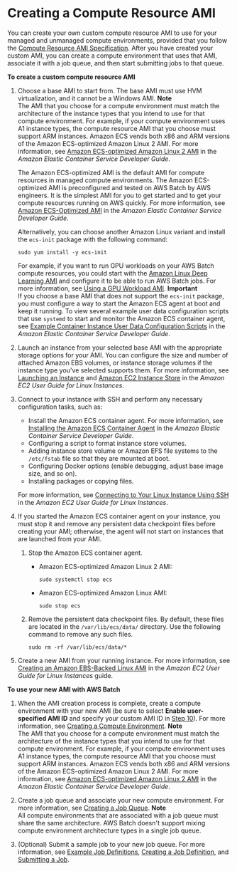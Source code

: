 # Creating a Compute Resource AMI<a name="create-batch-ami"></a>

You can create your own custom compute resource AMI to use for your managed and unmanaged compute environments, provided that you follow the [Compute Resource AMI Specification](compute_resource_AMIs.md#batch-ami-spec)\. After you have created your custom AMI, you can create a compute environment that uses that AMI, associate it with a job queue, and then start submitting jobs to that queue\.

**To create a custom compute resource AMI**

1. Choose a base AMI to start from\. The base AMI must use HVM virtualization, and it cannot be a Windows AMI\.
**Note**  
The AMI that you choose for a compute environment must match the architecture of the instance types that you intend to use for that compute environment\. For example, if your compute environment uses A1 instance types, the compute resource AMI that you choose must support ARM instances\. Amazon ECS vends both x86 and ARM versions of the Amazon ECS\-optimized Amazon Linux 2 AMI\. For more information, see [Amazon ECS\-optimized Amazon Linux 2 AMI](https://docs.aws.amazon.com/AmazonECS/latest/developerguide/ecs-optimized_AMI.html#ecs-optimized-ami-linux-variants.html) in the *Amazon Elastic Container Service Developer Guide*\.

   The Amazon ECS\-optimized AMI is the default AMI for compute resources in managed compute environments\. The Amazon ECS\-optimized AMI is preconfigured and tested on AWS Batch by AWS engineers\. It is the simplest AMI for you to get started and to get your compute resources running on AWS quickly\. For more information, see [Amazon ECS\-Optimized AMI](https://docs.aws.amazon.com/AmazonECS/latest/developerguide/ecs-optimized_AMI.html) in the *Amazon Elastic Container Service Developer Guide*\.

   Alternatively, you can choose another Amazon Linux variant and install the `ecs-init` package with the following command:

   ```
   sudo yum install -y ecs-init
   ```

   For example, if you want to run GPU workloads on your AWS Batch compute resources, you could start with the [Amazon Linux Deep Learning AMI](https://aws.amazon.com/marketplace/pp/B01M0AXXQB) and configure it to be able to run AWS Batch jobs\. For more information, see [Using a GPU Workload AMI](batch-gpu-ami.md)\.
**Important**  
If you choose a base AMI that does not support the `ecs-init` package, you must configure a way to start the Amazon ECS agent at boot and keep it running\. To view several example user data configuration scripts that use `systemd` to start and monitor the Amazon ECS container agent, see [Example Container Instance User Data Configuration Scripts](https://docs.aws.amazon.com/AmazonECS/latest/developerguide/example_user_data_scripts.html) in the *Amazon Elastic Container Service Developer Guide*\.

1. Launch an instance from your selected base AMI with the appropriate storage options for your AMI\. You can configure the size and number of attached Amazon EBS volumes, or instance storage volumes if the instance type you've selected supports them\. For more information, see [Launching an Instance](https://docs.aws.amazon.com/AWSEC2/latest/UserGuide/launching-instance.html) and [Amazon EC2 Instance Store](https://docs.aws.amazon.com/AWSEC2/latest/UserGuide/InstanceStorage.html) in the *Amazon EC2 User Guide for Linux Instances*\.

1. Connect to your instance with SSH and perform any necessary configuration tasks, such as:
   + Install the Amazon ECS container agent\. For more information, see [Installing the Amazon ECS Container Agent](https://docs.aws.amazon.com/AmazonECS/latest/developerguide/ecs-agent-install.html) in the *Amazon Elastic Container Service Developer Guide*\.
   + Configuring a script to format instance store volumes\.
   + Adding instance store volume or Amazon EFS file systems to the `/etc/fstab` file so that they are mounted at boot\.
   + Configuring Docker options \(enable debugging, adjust base image size, and so on\)\.
   + Installing packages or copying files\.

   For more information, see [Connecting to Your Linux Instance Using SSH](https://docs.aws.amazon.com/AWSEC2/latest/UserGuide/AccessingInstancesLinux.html) in the *Amazon EC2 User Guide for Linux Instances*\.

1. If you started the Amazon ECS container agent on your instance, you must stop it and remove any persistent data checkpoint files before creating your AMI; otherwise, the agent will not start on instances that are launched from your AMI\. 

   1. Stop the Amazon ECS container agent\.
      + Amazon ECS\-optimized Amazon Linux 2 AMI:

        ```
        sudo systemctl stop ecs
        ```
      + Amazon ECS\-optimized Amazon Linux AMI:

        ```
        sudo stop ecs
        ```

   1. Remove the persistent data checkpoint files\. By default, these files are located in the `/var/lib/ecs/data/` directory\. Use the following command to remove any such files\.

      ```
      sudo rm -rf /var/lib/ecs/data/*
      ```

1. Create a new AMI from your running instance\. For more information, see [Creating an Amazon EBS\-Backed Linux AMI](https://docs.aws.amazon.com/AWSEC2/latest/UserGuide/creating-an-ami-ebs.html) in the *Amazon EC2 User Guide for Linux Instances* guide\.

**To use your new AMI with AWS Batch**

1. When the AMI creation process is complete, create a compute environment with your new AMI \(be sure to select **Enable user\-specified AMI ID** and specify your custom AMI ID in [Step 10](create-compute-environment.md#enable-custom-ami-step)\)\. For more information, see [Creating a Compute Environment](create-compute-environment.md)\.
**Note**  
The AMI that you choose for a compute environment must match the architecture of the instance types that you intend to use for that compute environment\. For example, if your compute environment uses A1 instance types, the compute resource AMI that you choose must support ARM instances\. Amazon ECS vends both x86 and ARM versions of the Amazon ECS\-optimized Amazon Linux 2 AMI\. For more information, see [Amazon ECS\-optimized Amazon Linux 2 AMI](https://docs.aws.amazon.com/AmazonECS/latest/developerguide/ecs-optimized_AMI.html#ecs-optimized-ami-linux-variants.html) in the *Amazon Elastic Container Service Developer Guide*\.

1. Create a job queue and associate your new compute environment\. For more information, see [Creating a Job Queue](create-job-queue.md)\.
**Note**  
All compute environments that are associated with a job queue must share the same architecture\. AWS Batch doesn't support mixing compute environment architecture types in a single job queue\.

1. \(Optional\) Submit a sample job to your new job queue\. For more information, see [Example Job Definitions](example-job-definitions.md), [Creating a Job Definition](create-job-definition.md), and [Submitting a Job](submit_job.md)\.